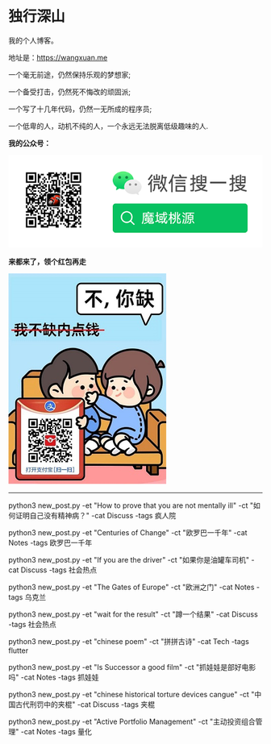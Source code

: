 独行深山
======================

我的个人博客。

地址是：https://wangxuan.me

一个毫无前途，仍然保持乐观的梦想家;

一个备受打击，仍然死不悔改的顽固派;
            
一个写了十几年代码，仍然一无所成的程序员;
            
一个低卑的人，动机不纯的人，一个永远无法脱离低级趣味的人.

**我的公众号：**

![](/assets/img/wechat.png)

**来都来了，领个红包再走**

![](/assets/img/redpacket.jpg)

---
python3 new_post.py -et "How to prove that you are not mentally ill" -ct "如何证明自己没有精神病？" -cat Discuss -tags 疯人院

python3 new_post.py -et "Centuries of Change" -ct "欧罗巴一千年" -cat Notes -tags 欧罗巴一千年

python3 new_post.py -et "If you are the driver" -ct "如果你是油罐车司机" -cat Discuss -tags 社会热点

python3 new_post.py -et "The Gates of Europe" -ct "欧洲之门" -cat Notes -tags 乌克兰

python3 new_post.py -et "wait for the result" -ct "蹲一个结果" -cat Discuss -tags 社会热点

python3 new_post.py -et "chinese poem" -ct "拼拼古诗" -cat Tech -tags flutter

python3 new_post.py -et "Is Successor a good film" -ct "抓娃娃是部好电影吗" -cat Notes -tags 抓娃娃

python3 new_post.py -et "chinese historical torture devices cangue" -ct "中国古代刑罚中的夹棍" -cat Discuss -tags 夹棍

python3 new_post.py -et "Active Portfolio Management" -ct "主动投资组合管理" -cat Notes -tags 量化
